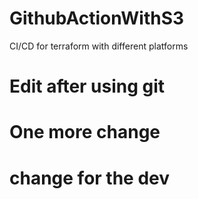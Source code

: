 # GithubActionWithS3
CI/CD for terraform with different platforms


# Edit after using git

# One more change

# change for the dev